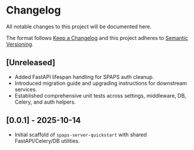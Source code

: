 # Changelog

All notable changes to this project will be documented here.

The format follows [Keep a Changelog](https://keepachangelog.com/en/1.1.0/) and this project
adheres to [Semantic Versioning](https://semver.org/spec/v2.0.0.html).

## [Unreleased]

- Added FastAPI lifespan handling for SPAPS auth cleanup.
- Introduced migration guide and upgrading instructions for downstream services.
- Established comprehensive unit tests across settings, middleware, DB, Celery, and auth helpers.

## [0.0.1] - 2025-10-14

- Initial scaffold of `spaps-server-quickstart` with shared FastAPI/Celery/DB utilities.
